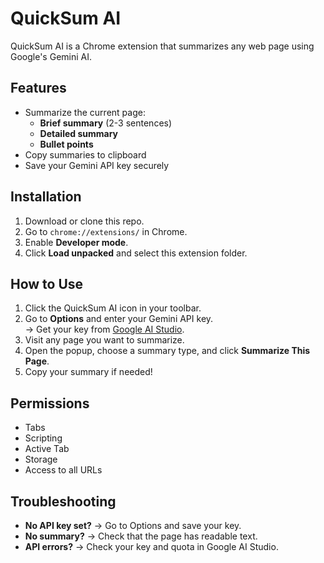 # QuickSum AI

QuickSum AI is a Chrome extension that summarizes any web page using Google's Gemini AI.

## Features

- Summarize the current page:
  - **Brief summary** (2-3 sentences)
  - **Detailed summary**
  - **Bullet points**
- Copy summaries to clipboard
- Save your Gemini API key securely

## Installation

1. Download or clone this repo.
2. Go to `chrome://extensions/` in Chrome.
3. Enable **Developer mode**.
4. Click **Load unpacked** and select this extension folder.

## How to Use

1. Click the QuickSum AI icon in your toolbar.
2. Go to **Options** and enter your Gemini API key.  
   → Get your key from [Google AI Studio](https://makersuite.google.com/app/apikey).
3. Visit any page you want to summarize.
4. Open the popup, choose a summary type, and click **Summarize This Page**.
5. Copy your summary if needed!

## Permissions

- Tabs
- Scripting
- Active Tab
- Storage
- Access to all URLs

## Troubleshooting

- **No API key set?** → Go to Options and save your key.
- **No summary?** → Check that the page has readable text.
- **API errors?** → Check your key and quota in Google AI Studio.
